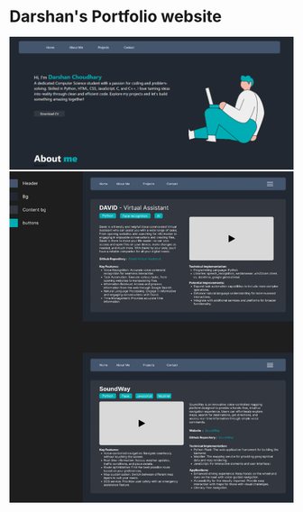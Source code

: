 # Darshan's Portfolio website
![homepage](projects/designs/homepage.png)
![david](projects/designs/David-SoundWay.png)
